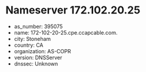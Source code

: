 # Nameserver 172.102.20.25

* as_number: 395075
* name: 172-102-20-25.cpe.ccapcable.com.
* city: Stoneham
* country: CA
* organization: AS-COPR
* version: DNSServer
* dnssec: Unknown
